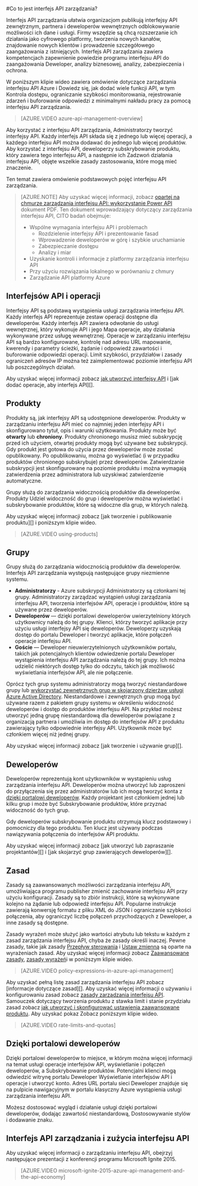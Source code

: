 <properties 
    pageTitle="Interfejs API zarządzania podstawowych pojęć" 
    description="Informacje na temat interfejsów API, produktów, ról, grupy i inne podstawowe pojęcia interfejsu API zarządzania." 
    services="api-management" 
    documentationCenter="" 
    authors="steved0x" 
    manager="erikre" 
    editor=""/>

<tags 
    ms.service="api-management" 
    ms.workload="mobile" 
    ms.tgt_pltfrm="na" 
    ms.devlang="na" 
    ms.topic="hero-article" 
    ms.date="10/25/2016" 
    ms.author="sdanie"/>

#<a name="what-is-api-management"></a>Co to jest interfejs API zarządzania?

Interfejs API zarządzania ułatwia organizacjom publikują interfejsy API zewnętrznym, partnera i deweloperów wewnętrznych odblokowywanie możliwości ich dane i usługi. Firmy wszędzie są chcą rozszerzanie ich działania jako cyfrowego platformy, tworzenia nowych kanałów, znajdowanie nowych klientów i prowadzenie szczegółowego zaangażowania z istniejących. Interfejs API zarządzania zawiera kompetencjach zapewnienie powiedzie programu interfejsu API do zaangażowania Deweloper, analizy biznesowej, analizy, zabezpieczenia i ochrona.

W poniższym klipie wideo zawiera omówienie dotyczące zarządzania interfejsu API Azure i Dowiedz się, jak dodać wiele funkcji API, w tym Kontrola dostępu, ograniczanie szybkości monitorowania, rejestrowanie zdarzeń i buforowanie odpowiedzi z minimalnymi nakładu pracy za pomocą interfejsu API zarządzania.

> [AZURE.VIDEO azure-api-management-overview]

Aby korzystać z interfejsu API zarządzania, Administratorzy tworzyć interfejsy API. Każdy interfejs API składa się z jednego lub więcej operacji, a każdego interfejsu API można dodawać do jednego lub więcej produktów. Aby korzystać z interfejsu API, deweloperzy subskrybowanie produktu, który zawiera tego interfejsu API, a następnie ich Zadzwoń działania interfejsu API, objęte wszelkie zasady zastosowania, które mogą mieć znaczenie.

Ten temat zawiera omówienie podstawowych pojęć interfejsu API zarządzania.

>[AZURE.NOTE] Aby uzyskać więcej informacji, zobacz [opartej na chmurze zarządzania interfejsu API: wykorzystanie Power API](http://j.mp/ms-apim-whitepaper) dokument PDF. Ten dokument wprowadzający dotyczący zarządzania interfejsu API, CITO badań obejmuje: 
>
> - Wspólne wymagania interfejsu API i problemach
>     - Rozdzielenie interfejsy API i prezentowanie fasad
>     - Wprowadzenie deweloperów w górę i szybkie uruchamianie
>     - Zabezpieczanie dostępu
>     - Analizy i miar
> - Uzyskanie kontroli i informacje z platformy zarządzania interfejsu API
> - Przy użyciu rozwiązania lokalnego w porównaniu z chmury
> - Zarządzanie API platformy Azure

## <a name="apis"> </a>Interfejsów API i operacji

Interfejsy API są podstawą wystąpienia usługi zarządzania interfejsu API. Każdy interfejs API reprezentuje zestaw operacji dostępne dla deweloperów. Każdy interfejs API zawiera odwołanie do usługi wewnętrznej, który wykonuje API i jego Mapa operacje, aby działania wykonywane przez usługę wewnętrznej. Operacje w zarządzaniu interfejsu API są bardzo konfigurowane, kontrolę nad adresu URL mapowanie, kwerendy i parametry ścieżki, żądanie i odpowiedź zawartości i buforowanie odpowiedzi operacji. Limit szybkości, przydziałów i zasady ograniczeń adresów IP można też zaimplementować poziomie interfejsu API lub poszczególnych działań.

Aby uzyskać więcej informacji zobacz [jak utworzyć interfejsy API][] i [jak dodać operacje, aby interfejs API][].


## <a name="products"></a> Produkty

Produkty są, jak interfejsy API są udostępnione deweloperów. Produkty w zarządzaniu interfejsu API mieć co najmniej jeden interfejsy API i skonfigurowano tytuł, opis i warunki użytkowania. Produkty może być **otwarty** lub **chroniony**. Produkty chronionego musisz mieć subskrypcję przed ich użyciem, otwartej produkty mogą być używane bez subskrypcji. Gdy produkt jest gotowa do użycia przez deweloperów może zostać opublikowany. Po opublikowaniu, można go wyświetlać (i w przypadku produktów chronionego subskrybuje) przez deweloperów. Zatwierdzanie subskrypcji jest skonfigurowane na poziomie produktu i można wymagają zatwierdzenia przez administratora lub uzyskiwać zatwierdzenie automatyczne.

Grupy służą do zarządzania widocznością produktów dla deweloperów. Produkty Udziel widoczność do grup i deweloperów można wyświetlać i subskrybowanie produktów, które są widoczne dla grup, w których należą. 

Aby uzyskać więcej informacji zobacz [jak tworzenie i publikowanie produktu][] i poniższym klipie wideo.

> [AZURE.VIDEO using-products]

## <a name="groups"></a> Grupy

Grupy służą do zarządzania widocznością produktów dla deweloperów. Interfejs API zarządzania występują następujące grupy niezmienne systemu.

-   **Administratorzy** - Azure subskrypcji Administratorzy są członkami tej grupy. Administratorzy zarządzać wystąpień usługi zarządzania interfejsu API, tworzenia interfejsów API, operacje i produktów, które są używane przez deweloperów.
-   **Deweloperów** — dzięki portalowi deweloperów uwierzytelniony których użytkownicy należą do tej grupy. Klienci, którzy tworzyć aplikacje przy użyciu usługi interfejsy API się deweloperów. Deweloperzy uzyskają dostęp do portalu Deweloper i tworzyć aplikacje, które połączeń operacje interfejsu API.
-   **Goście** — Deweloper nieuwierzytelnionych użytkowników portalu, takich jak potencjalnych klientów odwiedzenie portalu Deweloper wystąpienia interfejsu API zarządzania należą do tej grupy. Ich można udzielić niektórych dostęp tylko do odczytu, takich jak możliwość wyświetlania interfejsów API, ale nie połączenie.

Oprócz tych grup systemu administratorzy mogą tworzyć niestandardowe grupy lub [wykorzystać zewnętrznych grup w skojarzony dzierżaw usługi Azure Active Directory](api-management-howto-aad.md#how-to-add-an-external-azure-active-directory-group). Niestandardowe i zewnętrznych grup mogą być używane razem z pakietem grupy systemu w określeniu widoczność deweloperów i dostęp do produktów interfejsu API. Na przykład możesz utworzyć jedną grupę niestandardową dla deweloperów powiązane z organizacją partnera i umożliwia im dostęp do interfejsów API z produktu zawierający tylko odpowiednie interfejsy API. Użytkownik może być członkiem więcej niż jednej grupy.

Aby uzyskać więcej informacji zobacz [jak tworzenie i używanie grup][].

## <a name="developers"></a> Deweloperów

Deweloperów reprezentują kont użytkowników w wystąpieniu usług zarządzania interfejsu API. Deweloperów można utworzyć lub zaproszeni do przyłączenia się przez administratorów lub ich mogą tworzyć konta z [dzięki portalowi deweloperów][]. Każdy projektant jest członkiem jednej lub kilku grup i może być Subskrybowanie produktów, które przyznać widoczność do tych grup.

Gdy deweloperów subskrybowanie produktu otrzymują klucz podstawowy i pomocniczy dla tego produktu. Ten klucz jest używany podczas nawiązywania połączenia do interfejsów API produktu.

Aby uzyskać więcej informacji zobacz [jak utworzyć lub zapraszanie projektantów][] i [jak skojarzyć grup zawierających deweloperów][].

## <a name="policies"></a> Zasad

Zasady są zaawansowanych możliwości zarządzania interfejsu API, umożliwiająca programu publisher zmienić zachowanie interfejsu API przy użyciu konfiguracji. Zasady są to zbiór instrukcji, które są wykonywane kolejno na żądanie lub odpowiedź interfejsu API. Popularne instrukcje zawierają konwersję formatu z pliku XML do JSON i ograniczanie szybkości połączenia, aby ograniczyć liczbę połączeń przychodzących z Deweloper, a inne zasady są dostępne.

Zasady wyrażeń może służyć jako wartości atrybutu lub tekstu w każdym z zasad zarządzania interfejsu API, chyba że zasady określi inaczej. Pewne zasady, takie jak zasady [Przepływ sterowania](https://msdn.microsoft.com/library/azure/dn894085.aspx#choose) i [Ustaw zmienną](https://msdn.microsoft.com/library/azure/dn894085.aspx#set-variable) są oparte na wyrażeniach zasad. Aby uzyskać więcej informacji zobacz [Zaawansowane zasady](https://msdn.microsoft.com/library/azure/dn894085.aspx#AdvancedPolicies), [zasady wyrażeń](https://msdn.microsoft.com/library/azure/dn910913.aspx)i w poniższym klipie wideo.

> [AZURE.VIDEO policy-expressions-in-azure-api-management]

Aby uzyskać pełną listę zasad zarządzania interfejsu API zobacz [informacje dotyczące zasad][]. Aby uzyskać więcej informacji o używaniu i konfigurowaniu zasad zobacz [zasady zarządzania interfejsu API][]. Samouczek dotyczący tworzenia produktu z stawka limit i stanie przydziału zasad zobacz [jak utworzyć i skonfigurować ustawienia zaawansowane produktu][]. Aby uzyskać pokaz Zobacz poniższym klipie wideo.

> [AZURE.VIDEO rate-limits-and-quotas]

## <a name="developer-portal"></a> Dzięki portalowi deweloperów

Dzięki portalowi deweloperów to miejsce, w którym można więcej informacji na temat usługi operacje interfejsów API, wyświetlanie i połączeń deweloperów, a Subskrybowanie produktów. Potencjalni klienci mogą odwiedzić witrynę portalu Deweloper Wyświetlanie interfejsów API i operacje i utworzyć konto. Adres URL portalu sieci Deweloper znajduje się na pulpicie nawigacyjnym w portalu klasyczny Azure wystąpienia usługi zarządzania interfejsu API.

Możesz dostosować wygląd i działanie usługi dzięki portalowi deweloperów, dodając zawartość niestandardową, Dostosowywanie stylów i dodawanie znaku.

## <a name="api-management-and-the-api-economy"></a>Interfejs API zarządzania i zużycia interfejsu API

Aby uzyskać więcej informacji o zarządzaniu interfejsu API, obejrzyj następujące prezentacji z konferencji programu Microsoft Ignite 2015.

> [AZURE.VIDEO microsoft-ignite-2015-azure-api-management-and-the-api-economy]

[APIs and operations]: #apis
[Products]: #products
[Groups]: #groups
[Developers]: #developers
[Policies]: #policies
[Dzięki portalowi deweloperów]: #developer-portal

[Jak utworzyć interfejsy API]: api-management-howto-create-apis.md
[Jak dodać operacje do interfejsu API]: api-management-howto-add-operations.md
[Jak tworzyć i publikować produktu]: api-management-howto-add-products.md
[Jak utworzyć i używanie grup]: api-management-howto-create-groups.md
[Jak chcesz skojarzyć deweloperów grup]: api-management-howto-create-groups.md#associate-group-developer
[Jak utworzyć i skonfigurować ustawienia zaawansowane produktu]: api-management-howto-product-with-rules.md
[Jak utworzyć lub programista Zaproś]: api-management-howto-create-or-invite-developers.md
[Odwołanie do zasad]: api-management-policy-reference.md
[Zasady zarządzania interfejsu API]: api-management-howto-policies.md
[Create an API Management service instance]: api-management-get-started.md#create-service-instance



 
